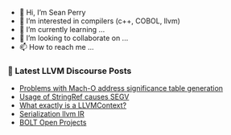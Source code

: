 - 👋 Hi, I’m Sean Perry
- 👀 I’m interested in compilers (c++, COBOL, llvm)
- 🌱 I’m currently learning ...
- 💞️ I’m looking to collaborate on ...
- 📫 How to reach me ...

<!---
s66perry/s66perry is a ✨ special ✨ repository because its `README.md` (this file) appears on your GitHub profile.
You can click the Preview link to take a look at your changes.
--->
### 📕 Latest LLVM Discourse Posts

<!-- DISCOURSE-LLVM:START -->
- [Problems with Mach-O address significance table generation](https://discourse.llvm.org/t/problems-with-mach-o-address-significance-table-generation/63392#post_16)
- [Usage of StringRef causes SEGV](https://discourse.llvm.org/t/usage-of-stringref-causes-segv/63546#post_1)
- [What exactly is a LLVMContext?](https://discourse.llvm.org/t/what-exactly-is-a-llvmcontext/63544#post_1)
- [Serialization llvm IR](https://discourse.llvm.org/t/serialization-llvm-ir/63529#post_4)
- [BOLT Open Projects](https://discourse.llvm.org/t/bolt-open-projects/61857#post_6)
<!-- DISCOURSE-LLVM:END -->
